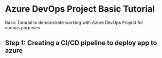 # Azure DevOps Project Basic Tutorial

Basic Tutorial to demonstrate working with Azure DevOps Project for various purposes

## Step 1: Creating a CI/CD pipeline to deploy app to azure


